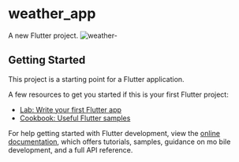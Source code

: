 # weather_app

A new Flutter project.
![weather-](https://user-images.githubusercontent.com/115440899/217234111-6078b080-6191-4241-9251-9999011cc605.png)

## Getting Started

This project is a starting point for a Flutter application.

A few resources to get you started if this is your first Flutter project:

- [Lab: Write your first Flutter app](https://docs.flutter.dev/get-started/codelab)
- [Cookbook: Useful Flutter samples](https://docs.flutter.dev/cookbook)

For help getting started with Flutter development, view the
[online documentation](https://docs.flutter.dev/), which offers tutorials,
samples, guidance on mo
bile development, and a full API reference.
